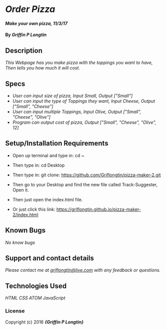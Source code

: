 # _Order Pizza_

#### _Make your own pizza, 11/3/17_

#### By _**Griffin P Longtin**_

## Description

_This Webpage has you make pizza with the toppings you want to have, Then tells you how much it will cost._

## Specs

* _User can input size of pizza, Input Small, Output ["Small"]_
* _User can input the type of Toppings they want, Input Cheese, Output ["Small", "Cheese"]_
* _User can input multiple Toppings, Input Olive, Output ["Small", "Cheese", "Olive"]_
* _Program can output cost of pizza, Output ["Small", "Cheese", "Olive", 12]_

## Setup/Installation Requirements

* Open up terminal and type in: cd ~
* Then type in: cd Desktop
* Then type in: git clone: https://github.com/Griflongtin/pizza-maker-2.git
* Then go to your Desktop and find the new file called Track-Suggester, Open it.
* Then just open the index.html file.

* Or just click this link: https://griflongtin.github.io/pizza-maker-2/index.html

## Known Bugs

_No know bugs_

## Support and contact details

_Please contact me at griflongtin@live.com with any feedback or questions._

## Technologies Used

_HTML_
_CSS_
_ATOM_
_JavaScript_

### License

Copyright (c) 2016 **_{Griffin P Longtin}_**
